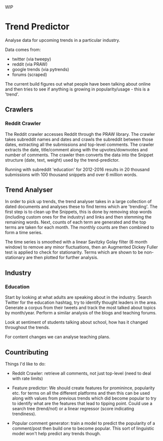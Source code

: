 WIP
# Trend Predictor
Analyse data for upcoming trends in a particular industry.

Data comes from:
- twitter (via tweepy)
- reddit (via PRAW)
- google trends (via pytrends)
- forums (scraped)

The current build figures out what people have been talking about online and then tries to see if anything is growing in popularity/usage - this is a 'trend'.

## Crawlers

### Reddit Crawler
The Reddit crawler accesses Reddit through the PRAW library. The crawler takes subreddit names and dates and crawls the subreddit between those dates, extracting all the submissions and top-level comments. The crawler extracts the date, title/comment along with the upvotes/downvotes and number of comments. The crawler then converts the data into the Snippet structure (date, text, weight) used by the trend-predictor.

Running with subreddit 'education' for 2012-2016 results in 20 thousand submissions with 100 thousand snippets and over 6 million words.

## Trend Analyser

In order to pick up trends, the trend analyser takes in a large collection of dated documents and analyses these to find terms which are 'trending'. The first step is to clean up the Snippets, this is done by removing stop words (including custom ones for the industry) and links and then stemming the remaining words. Next, counts of each term are generated and the top terms are taken for each month. The monthly counts are then combined to form a time series. 

The time series is smoothed with a linear Savitzky Golay filter (6 month window) to remove any minor fluctuations, then an Augmented Dickey Fuller test is applied to check for stationarity. Terms which are shown to be non-stationary are then plotted for further analysis.

## Industry
### Education
Start by looking at what adults are speaking about in the industry. Search Twitter for the education hashtag, try to identify thought leaders in the area. Generate a corpus from their tweets and track the most talked about topics by month/year. Perform a similar analysis of the blogs and teaching forums.

Look at sentiment of students talking about school, how has it changed throughout the trends.

For content changes we can analyse teaching plans.

## Countributing

Things I'd like to do:
- Reddit Crawler: retrieve all comments, not just top-level (need to deal with rate limits)

- Feature predictor: We should create features for prominince, popularity etc. for terms on all the different platforms and then this can be used along with values from previous trends which did become popular to try to identify what are the features that lead to tipping point. Could use a search tree (trend/not) or a linear regressor (score indicating trendiness).

- Popular comment generator: train a model to predict the popularity of a comment/post then build one to become popular. This sort of linguistic model won't help predict any trends though.
